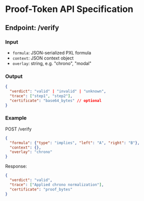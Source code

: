# Proof-Token API Specification

## Endpoint: /verify

### Input
- `formula`: JSON-serialized PXL formula
- `context`: JSON context object
- `overlay`: string, e.g. "chrono", "modal"

### Output
```json
{
  "verdict": "valid" | "invalid" | "unknown",
  "trace": ["step1", "step2"],
  "certificate": "base64_bytes" // optional
}
```

### Example
POST /verify
```json
{
  "formula": {"type": "implies", "left": "A", "right": "B"},
  "context": {},
  "overlay": "chrono"
}
```

Response:
```json
{
  "verdict": "valid",
  "trace": ["Applied chrono normalization"],
  "certificate": "proof_bytes"
}
```
